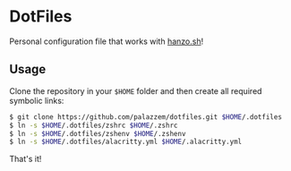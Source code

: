 # DotFiles

Personal configuration file that works with [hanzo.sh](http://hanzo.sh)!

## Usage

Clone the repository in your ``$HOME`` folder and then create all required symbolic links:

```bash
$ git clone https://github.com/palazzem/dotfiles.git $HOME/.dotfiles
$ ln -s $HOME/.dotfiles/zshrc $HOME/.zshrc
$ ln -s $HOME/.dotfiles/zshenv $HOME/.zshenv
$ ln -s $HOME/.dotfiles/alacritty.yml $HOME/.alacritty.yml
```

That's it!
